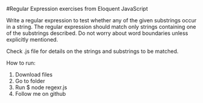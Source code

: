 #Regular Expression exercises from Eloquent JavaScript

Write a regular expression to test whether any of the given substrings occur in a string. The regular expression should match only strings containing one of the substrings described. Do not worry about word boundaries unless explicitly mentioned.

Check .js file for details on the strings and substrings to be matched.

How to run:
1. Download files
2. Go to folder
3. Run $ node regexr.js
4. Follow me on github

